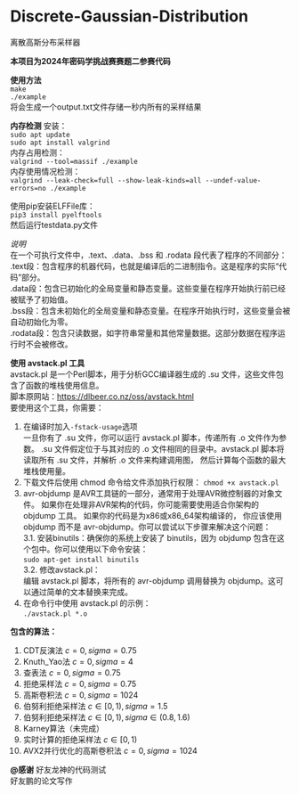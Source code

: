 # Discrete-Gaussian-Distribution
离散高斯分布采样器

**本项目为2024年密码学挑战赛赛题二参赛代码**

**使用方法**  
`make`  
`./example`  
将会生成一个output.txt文件存储一秒内所有的采样结果

**内存检测**
安装：  
`sudo apt update`  
`sudo apt install valgrind`  
内存占用检测：  
`valgrind --tool=massif ./example`  
内存使用情况检测：  
`valgrind --leak-check=full --show-leak-kinds=all --undef-value-errors=no ./example`


使用pip安装ELFFile库：  
`pip3 install pyelftools`  
然后运行testdata.py文件

*说明*  
在一个可执行文件中，.text、.data、.bss 和 .rodata 段代表了程序的不同部分：  
.text段：包含程序的机器代码，也就是编译后的二进制指令。这是程序的实际“代码”部分。  
.data段：包含已初始化的全局变量和静态变量。这些变量在程序开始执行前已经被赋予了初始值。  
.bss段：包含未初始化的全局变量和静态变量。在程序开始执行时，这些变量会被自动初始化为零。  
.rodata段：包含只读数据，如字符串常量和其他常量数据。这部分数据在程序运行时不会被修改。  


**使用 avstack.pl 工具**  
avstack.pl 是一个Perl脚本，用于分析GCC编译器生成的 .su 文件，这些文件包含了函数的堆栈使用信息。  
脚本原网站：https://dlbeer.co.nz/oss/avstack.html  
要使用这个工具，你需要：  
1. 在编译时加入`-fstack-usage`选项  
一旦你有了 .su 文件，你可以运行 avstack.pl 脚本，传递所有 .o 文件作为参数。
.su 文件假定位于与其对应的 .o 文件相同的目录中。avstack.pl 脚本将读取所有 .su 文件，并解析 .o 文件来构建调用图，
然后计算每个函数的最大堆栈使用量。
2. 下载文件后使用 chmod 命令给文件添加执行权限： 
`chmod +x avstack.pl`  
3. avr-objdump 是AVR工具链的一部分，通常用于处理AVR微控制器的对象文件。
如果你在处理非AVR架构的代码，你可能需要使用适合你架构的 objdump 工具。
如果你的代码是为x86或x86_64架构编译的，
你应该使用 objdump 而不是 avr-objdump。你可以尝试以下步骤来解决这个问题：  
3.1. 安装binutils：确保你的系统上安装了 binutils，因为 objdump 包含在这个包中。你可以使用以下命令安装：  
  `sudo apt-get install binutils`  
3.2. 修改avstack.pl：  
   编辑 avstack.pl 脚本，将所有的 avr-objdump 调用替换为 objdump。这可以通过简单的文本替换来完成。
5. 在命令行中使用 avstack.pl 的示例：  
`./avstack.pl *.o`


**包含的算法：**  

1. CDT反演法 $c=0, sigma=0.75$  
2. Knuth_Yao法 $c = 0, sigma = 4$
3. 查表法 $c = 0, sigma = 0.75$  
4. 拒绝采样法 $c = 0, sigma = 0.75$  
5. 高斯卷积法 $c = 0, sigma = 1024$  
6. 伯努利拒绝采样法 $c \in [0,1), sigma = 1.5$
7. 伯努利拒绝采样法 $c \in [0,1), sigma \in (0.8,1.6)$
8. Karney算法（未完成）
9. 实时计算的拒绝采样法 $c \in [0,1)$
10. AVX2并行优化的高斯卷积法 $c = 0, sigma = 1024$  


**@感谢**
好友龙神的代码测试  
好友鹏的论文写作
